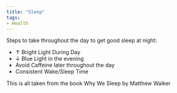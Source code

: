```yaml
---
title: "Sleep"
tags:
- Health
---
```


Steps to take throughout the day to get good sleep at night:

- $\uparrow$ Bright Light During Day
- $\downarrow$ Blue Light in the evening
- Avoid Caffeine later throughout the day
- Consistent Wake/Sleep Time

This is all taken from the book Why We Sleep by Matthew Walker 

